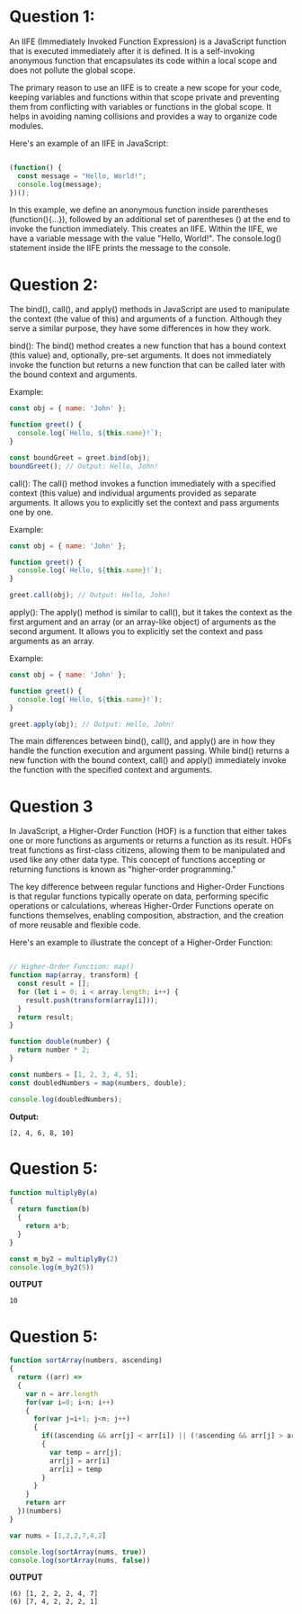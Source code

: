 # Question 1:

An IIFE (Immediately Invoked Function Expression) is a JavaScript function that is executed immediately after it is defined. It is a self-invoking anonymous function that encapsulates its code within a local scope and does not pollute the global scope.

The primary reason to use an IIFE is to create a new scope for your code, keeping variables and functions within that scope private and preventing them from conflicting with variables or functions in the global scope. It helps in avoiding naming collisions and provides a way to organize code modules.

Here's an example of an IIFE in JavaScript:

```javascript

(function() {
  const message = "Hello, World!";
  console.log(message);
})();

```
In this example, we define an anonymous function inside parentheses (function(){...}), followed by an additional set of parentheses () at the end to invoke the function immediately. This creates an IIFE. Within the IIFE, we have a variable message with the value "Hello, World!". The console.log() statement inside the IIFE prints the message to the console.

# Question 2:

The bind(), call(), and apply() methods in JavaScript are used to manipulate the context (the value of this) and arguments of a function. Although they serve a similar purpose, they have some differences in how they work.

bind(): The bind() method creates a new function that has a bound context (this value) and, optionally, pre-set arguments. It does not immediately invoke the function but returns a new function that can be called later with the bound context and arguments.

Example:

```javascript
const obj = { name: 'John' };

function greet() {
  console.log(`Hello, ${this.name}!`);
}

const boundGreet = greet.bind(obj);
boundGreet(); // Output: Hello, John!
```
call(): The call() method invokes a function immediately with a specified context (this value) and individual arguments provided as separate arguments. It allows you to explicitly set the context and pass arguments one by one.

Example:

```javascript
const obj = { name: 'John' };

function greet() {
  console.log(`Hello, ${this.name}!`);
}

greet.call(obj); // Output: Hello, John!
```

apply(): The apply() method is similar to call(), but it takes the context as the first argument and an array (or an array-like object) of arguments as the second argument. It allows you to explicitly set the context and pass arguments as an array.

Example:

``` javascript
const obj = { name: 'John' };

function greet() {
  console.log(`Hello, ${this.name}!`);
}

greet.apply(obj); // Output: Hello, John!
```
The main differences between bind(), call(), and apply() are in how they handle the function execution and argument passing. While bind() returns a new function with the bound context, call() and apply() immediately invoke the function with the specified context and arguments.

# Question 3

In JavaScript, a Higher-Order Function (HOF) is a function that either takes one or more functions as arguments or returns a function as its result. HOFs treat functions as first-class citizens, allowing them to be manipulated and used like any other data type. This concept of functions accepting or returning functions is known as "higher-order programming."

The key difference between regular functions and Higher-Order Functions is that regular functions typically operate on data, performing specific operations or calculations, whereas Higher-Order Functions operate on functions themselves, enabling composition, abstraction, and the creation of more reusable and flexible code.

Here's an example to illustrate the concept of a Higher-Order Function:

```javascript

// Higher-Order Function: map()
function map(array, transform) {
  const result = [];
  for (let i = 0; i < array.length; i++) {
    result.push(transform(array[i]));
  }
  return result;
}

function double(number) {
  return number * 2;
}

const numbers = [1, 2, 3, 4, 5];
const doubledNumbers = map(numbers, double);

console.log(doubledNumbers); 
```

**Output:** 
```
[2, 4, 6, 8, 10]
```

# Question 5:

```javascript
function multiplyBy(a)
{
  return function(b)
  {
    return a*b;
  }
}

const m_by2 = multiplyBy(2)
console.log(m_by2(5))
```

**OUTPUT**
```
10
```

# Question 5:

```javascript
function sortArray(numbers, ascending)
{
  return ((arr) => 
  {
    var n = arr.length
    for(var i=0; i<n; i++)
    {
      for(var j=i+1; j<n; j++)
      {
        if((ascending && arr[j] < arr[i]) || (!ascending && arr[j] > arr[i]))
        {
          var temp = arr[j];
          arr[j] = arr[i]
          arr[i] = temp
        }
      }
    }
    return arr
  })(numbers)
}

var nums = [1,2,2,7,4,2]

console.log(sortArray(nums, true))
console.log(sortArray(nums, false))
```

**OUTPUT**
```
(6) [1, 2, 2, 2, 4, 7]
(6) [7, 4, 2, 2, 2, 1]
```
